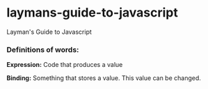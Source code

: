# laymans-guide-to-javascript
Layman's Guide to Javascript


### Definitions of words:

**Expression:** Code that produces a value

**Binding:** Something that stores a value. This value can be changed.
